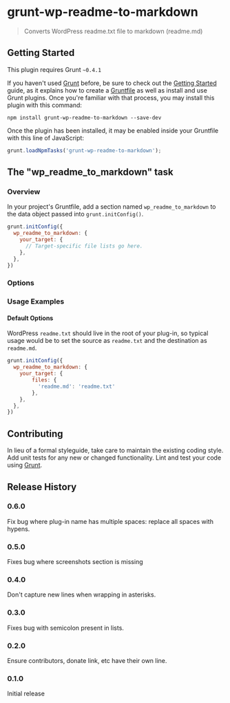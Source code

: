 # grunt-wp-readme-to-markdown

> Converts WordPress readme.txt file to markdown (readme.md)

## Getting Started
This plugin requires Grunt `~0.4.1`

If you haven't used [Grunt](http://gruntjs.com/) before, be sure to check out the [Getting Started](http://gruntjs.com/getting-started) guide, as it explains how to create a [Gruntfile](http://gruntjs.com/sample-gruntfile) as well as install and use Grunt plugins. Once you're familiar with that process, you may install this plugin with this command:

```shell
npm install grunt-wp-readme-to-markdown --save-dev
```

Once the plugin has been installed, it may be enabled inside your Gruntfile with this line of JavaScript:

```js
grunt.loadNpmTasks('grunt-wp-readme-to-markdown');
```

## The "wp_readme_to_markdown" task

### Overview
In your project's Gruntfile, add a section named `wp_readme_to_markdown` to the data object passed into `grunt.initConfig()`.

```js
grunt.initConfig({
  wp_readme_to_markdown: {
    your_target: {
      // Target-specific file lists go here.
    },
  },
})
```

### Options

### Usage Examples

#### Default Options
WordPress `readme.txt` should live in the root of your plug-in, so typical usage would be to set the source as `readme.txt` and the destination as `readme.md`.

```js
grunt.initConfig({
  wp_readme_to_markdown: {
	your_target: {
	    files: {
	      'readme.md': 'readme.txt'
	    },
	},
  },
})
```

## Contributing
In lieu of a formal styleguide, take care to maintain the existing coding style. Add unit tests for any new or changed functionality. Lint and test your code using [Grunt](http://gruntjs.com/).

## Release History

### 0.6.0
Fix bug where plug-in name has multiple spaces: replace all spaces with hypens.

### 0.5.0
Fixes bug where screenshots section is missing

### 0.4.0
Don't capture new lines when wrapping in asterisks.

### 0.3.0
Fixes bug with semicolon present in lists.

### 0.2.0
Ensure contributors, donate link, etc have their own line.

### 0.1.0
Initial release

